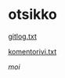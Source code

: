 # otsikko

[gitlog.txt](https://github.com/000hcl/ot-harjoitustyo/blob/master/laskarit/viikko1/gitlog.txt)

[komentorivi.txt](https://github.com/000hcl/ot-harjoitustyo/blob/master/laskarit/viikko1/komentorivi.txt)

_moi_
